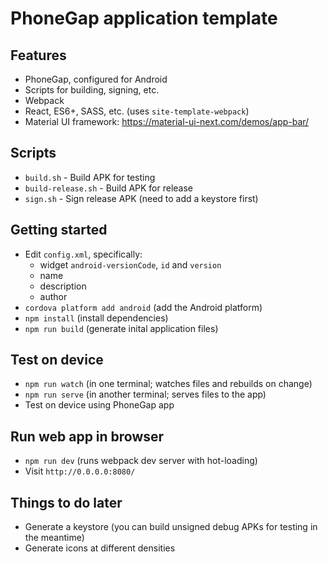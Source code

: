 # PhoneGap application template

## Features

* PhoneGap, configured for Android
* Scripts for building, signing, etc.
* Webpack
* React, ES6+, SASS, etc. (uses `site-template-webpack`)
* Material UI framework: https://material-ui-next.com/demos/app-bar/

## Scripts

* `build.sh` - Build APK for testing
* `build-release.sh` - Build APK for release
* `sign.sh` - Sign release APK (need to add a keystore first)

## Getting started

* Edit `config.xml`, specifically:
  * widget `android-versionCode`, `id` and `version`
  * name
  * description
  * author
* `cordova platform add android` (add the Android platform)
* `npm install` (install dependencies)
* `npm run build` (generate inital application files)

## Test on device

* `npm run watch` (in one terminal; watches files and rebuilds on change)
* `npm run serve` (in another terminal; serves files to the app)
* Test on device using PhoneGap app

## Run web app in browser

* `npm run dev` (runs webpack dev server with hot-loading)
* Visit `http://0.0.0.0:8080/`

## Things to do later

* Generate a keystore (you can build unsigned debug APKs for testing in the
  meantime)
* Generate icons at different densities
